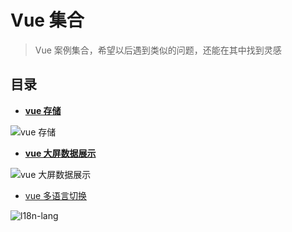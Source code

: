# Vue 集合

> Vue 案例集合，希望以后遇到类似的问题，还能在其中找到灵感

## 目录

 - **[vue 存储](https://github.com/mraing/vue-set/tree/master/vue-localstorage)**
 
 ![vue 存储](http://images.leegeing.cn/hexoImg/vue%20%E6%95%B0%E6%8D%AE%E5%AD%98%E5%82%A82.gif)

- **[vue 大屏数据展示](https://github.com/mraing/vue-set/tree/master/vue-datav)**

 ![vue 大屏数据展示](http://images.leegeing.cn/hexoImg/vue%20%E5%A4%A7%E5%B1%8F%E6%95%B0%E6%8D%AE%E5%B1%95%E7%A4%BA.gif)


- [vue 多语言切换]()

 ![l18n-lang](http://images.leegeing.cn/hexoImg/l18n-lang.gif)

